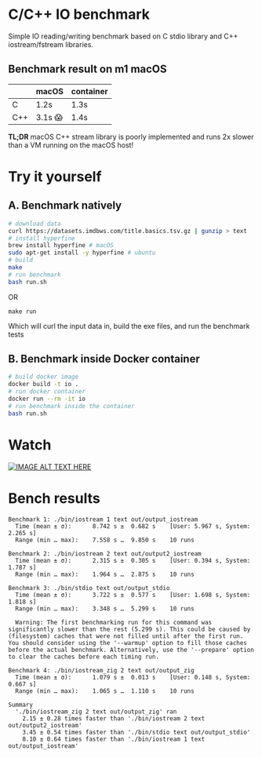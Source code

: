 # C/C++ IO benchmark

Simple IO reading/writing benchmark based on C stdio library and C++ iostream/fstream libraries. 


## Benchmark result on m1 macOS
| | macOS | container |
|-----|-----|-----|
| C   | 1.2s | 1.3s |
| C++ | 3.1s 😱 | 1.4s |

**TL;DR**
macOS C++ stream library is poorly implemented and runs 2x slower than a VM running on the macOS host!

# Try it yourself
## A. Benchmark natively
```bash
# download data
curl https://datasets.imdbws.com/title.basics.tsv.gz | gunzip > text
# install hyperfine
brew install hyperfine # macOS
sudo apt-get install -y hyperfine # ubuntu
# build
make
# run benchmark
bash run.sh
```

OR

```
make run
```
Which will curl the input data in, build the exe files, and run the benchmark tests

## B. Benchmark inside Docker container
```bash
# build docker image
docker build -t io .
# run docker container
docker run --rm -it io
# run benchmark inside the container
bash run.sh
```

# Watch
[![IMAGE ALT TEXT HERE](https://img.youtube.com/vi/c7UqR56vlsE/0.jpg)](https://www.youtube.com/watch?v=c7UqR56vlsE)

# Bench results


```
Benchmark 1: ./bin/iostream 1 text out/output_iostream
  Time (mean ± σ):      8.742 s ±  0.682 s    [User: 5.967 s, System: 2.265 s]
  Range (min … max):    7.558 s …  9.850 s    10 runs

Benchmark 2: ./bin/iostream 2 text out/output2_iostream
  Time (mean ± σ):      2.315 s ±  0.305 s    [User: 0.394 s, System: 1.787 s]
  Range (min … max):    1.964 s …  2.875 s    10 runs

Benchmark 3: ./bin/stdio text out/output_stdio
  Time (mean ± σ):      3.722 s ±  0.577 s    [User: 1.698 s, System: 1.818 s]
  Range (min … max):    3.348 s …  5.299 s    10 runs

  Warning: The first benchmarking run for this command was significantly slower than the rest (5.299 s). This could be caused by (filesystem) caches that were not filled until after the first run. You should consider using the '--warmup' option to fill those caches before the actual benchmark. Alternatively, use the '--prepare' option to clear the caches before each timing run.

Benchmark 4: ./bin/iostream_zig 2 text out/output_zig
  Time (mean ± σ):      1.079 s ±  0.013 s    [User: 0.148 s, System: 0.667 s]
  Range (min … max):    1.065 s …  1.110 s    10 runs

Summary
  './bin/iostream_zig 2 text out/output_zig' ran
    2.15 ± 0.28 times faster than './bin/iostream 2 text out/output2_iostream'
    3.45 ± 0.54 times faster than './bin/stdio text out/output_stdio'
    8.10 ± 0.64 times faster than './bin/iostream 1 text out/output_iostream'
```



